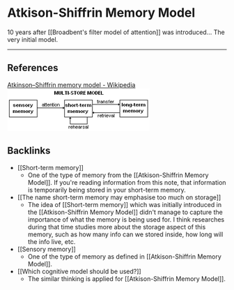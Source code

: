 # Atkison-Shiffrin Memory Model
10 years after [[Broadbent's filter model of attention]] was introduced... The very initial model.

- - -
## References
[Atkinson–Shiffrin memory model - Wikipedia](https://en.wikipedia.org/wiki/Atkinson%E2%80%93Shiffrin_memory_model)
![](BearImages/78F75ED4-004F-4AD7-BB0D-26412706B9C1-652-0000029498F489E2/Multistore_model.png)

## Backlinks
* [[Short-term memory]]
	* One of the type of memory from the [[Atkison-Shiffrin Memory Model]]. If you're reading information from this note, that information is temporarily being stored in your short-term memory.
* [[The name short-term memory may emphasise too much on storage]]
	* The idea of [[Short-term memory]] which was initially introduced in the [[Atkison-Shiffrin Memory Model]] didn't manage to capture the importance of what the memory is being used for. I think researches during that time studies more about the storage aspect of this memory, such as how many info can we stored inside, how long will the info live, etc.
* [[Sensory memory]]
	* One of the type of memory as defined in [[Atkison-Shiffrin Memory Model]].
* [[Which cognitive model should be used?]]
	* The similar thinking is applied for [[Atkison-Shiffrin Memory Model]].

<!-- #evergreen -->

<!-- {BearID:B8CB72D8-E84E-4EA2-BCD0-2A5A1FC37528-652-000002942ACFB0EA} -->
